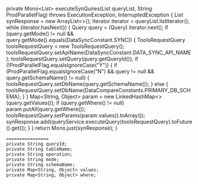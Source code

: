 private Mono<List<ResponseResult>> executeSynQuires(List<Query> queryList, String ProdParallelFlag) throws ExecutionException, InterruptedException {
        List<ResponseResult> synResponse = new ArrayList<>();
        Iterator iterator = queryList.listIterator();
        while (iterator.hasNext()) {
            Query query = (Query) iterator.next();
            if (query.getMode() != null && query.getMode().equals(DataSyncConstant.SYNC)) {
                ToolsRequestQuery toolsRequestQuery = new ToolsRequestQuery();
                toolsRequestQuery.setApiName(DataSyncConstant.DATA_SYNC_API_NAME);
                toolsRequestQuery.setQuery(query.getQueryId());
                if (!ProdParallelFlag.equalsIgnoreCase("Y")) {
                    if (ProdParallelFlag.equalsIgnoreCase("N") && query != null && query.getSchemaName() != null) {
                        toolsRequestQuery.setDbName(query.getSchemaName());
                    } else {
                        toolsRequestQuery.setDbName(DataCompareConstants.PRIMARY_DB_SCHEMA);
                    }
                }
                Map<String, Object> param = new LinkedHashMap<>(query.getValues());
                if (query.getWhere() != null)
                    param.putAll(query.getWhere());
                toolsRequestQuery.setParams(param.values().toArray());
                synResponse.add(queryService.executeQuery(toolsRequestQuery).toFuture().get());
            }
        }
        return Mono.just(synResponse);
    }
	
	
	================
	private String queryId;
	private String tableName;
	private String operation;
	private String mode;
	private String schemaName;
	private Map<String, Object> values;
	private Map<String, Object> where;
